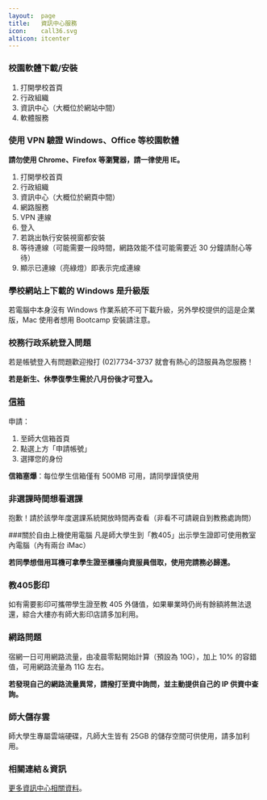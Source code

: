 ```yaml
---
layout:  page
title:   資訊中心服務
icon:    call36.svg
alticon: itcenter
---
```


### 校園軟體下載/安裝

1. 打開學校首頁
2. 行政組織
3. 資訊中心（大概位於網站中間）
4. 軟體服務

### 使用 VPN 驗證 Windows、Office 等校園軟體
**請勿使用 Chrome、Firefox 等瀏覽器，請一律使用 IE。**

1. 打開學校首頁
2. 行政組織
3. 資訊中心（大概位於網頁中間）
4. 網路服務
5. VPN 連線
6. 登入
7. 若跳出執行安裝視窗都安裝
8. 等待連線（可能需要一段時間，網路效能不佳可能需要近 30 分鐘請耐心等待）
9. 顯示已連線（亮綠燈）即表示完成連線

### 學校網站上下載的 Windows 是升級版
若電腦中本身沒有 Windows 作業系統不可下載升級，另外學校提供的這是企業版，Mac 使用者想用 Bootcamp 安裝請注意。

### 校務行政系統登入問題
若是帳號登入有問題歡迎撥打 (02)7734-3737 就會有熱心的諮服員為您服務！

**若是新生、休學復學生需於八月份後才可登入。**

### [信箱](http://webmail.ntnu.edu.tw)
申請：

1. 至師大信箱首頁
2. 點選上方「申請帳號」
3. 選擇您的身份

**信箱塞爆**：每位學生信箱僅有 500MB 可用，請同學謹慎使用

### 非選課時間想看選課
抱歉！請於該學年度選課系統開放時間再查看（非看不可請親自到教務處詢問）

###關於自由上機使用電腦
凡是師大學生到「教405」出示學生證即可使用教室內電腦（內有兩台 iMac）

**若同學想借用耳機可拿學生證至櫃檯向資服員借取，使用完請務必歸還。**

### 教405影印
如有需要影印可攜帶學生證至教 405 外儲值，如果畢業時仍尚有餘額將無法退還，綜合大樓亦有師大影印店請多加利用。

### 網路問題
宿網一日可用網路流量，由凌晨零點開始計算（預設為 10G），加上 10% 的容錯值，可用網路流量為 11G 左右。

**若發現自己的網路流量異常，請撥打至資中詢問，並主動提供自己的 IP 供資中查詢。**

### 師大儲存雲
師大學生專屬雲端硬碟，凡師大生皆有 25GB 的儲存空間可供使用，請多加利用。

### 相關連結＆資訊
[更多資訊中心相關資料](http://www.itc.ntnu.edu.tw/main.php)。
